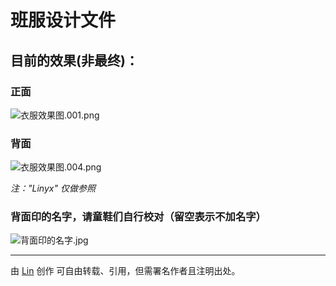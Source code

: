 # 班服设计文件
## 目前的效果(非最终)：

### 正面
![衣服效果图.001.png](http://upload-images.jianshu.io/upload_images/2218072-b65d6139577a133d.png?imageMogr2/auto-orient/strip%7CimageView2/2/w/1240)

### 背面
![衣服效果图.004.png](http://upload-images.jianshu.io/upload_images/2218072-f42769418e6a2674.png?imageMogr2/auto-orient/strip%7CimageView2/2/w/1240)


*注："Linyx" 仅做参照*

### 背面印的名字，请童鞋们自行校对（留空表示不加名字）

![背面印的名字.jpg](http://upload-images.jianshu.io/upload_images/2218072-1dd68a7c3f039b7e.jpg?imageMogr2/auto-orient/strip%7CimageView2/2/w/1240)

---

由 [Lin](https://linyuxuanlin.github.io) 创作
可自由转载、引用，但需署名作者且注明出处。

